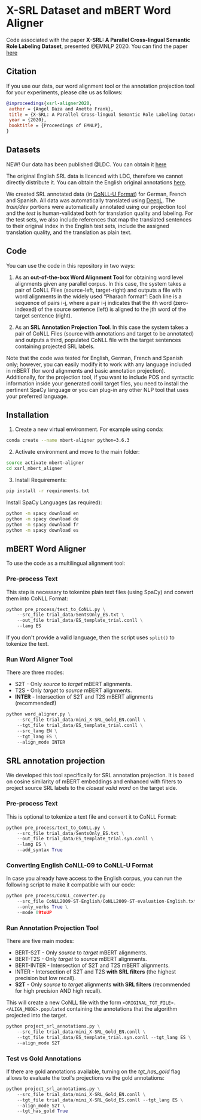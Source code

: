 # X-SRL Dataset and mBERT Word Aligner

Code associated with the paper **X-SRL: A Parallel Cross-lingual Semantic Role Labeling Dataset**, presented @EMNLP 2020. You can find the paper [here](https://www.aclweb.org/anthology/2020.emnlp-main.321.pdf)

## Citation

If you use our data, our word alignment tool or the annotation projection tool for your experiments, please cite us as follows:

```bibtex
@inproceedings{xsrl-aligner2020,
 author = {Angel Daza and Anette Frank},
 title = {X-SRL: A Parallel Cross-lingual Semantic Role Labeling Dataset},
 year = {2020},
 booktitle = {Proceedings of EMNLP},
}
```

## Datasets

NEW! Our data has been published @LDC. You can obtain it [here](https://catalog.ldc.upenn.edu/LDC2021T09) 

The original English SRL data is licenced with LDC, therefore we cannot directly distribute it. You can obtain the English original annotations [here](https://catalog.ldc.upenn.edu/LDC2012T04).

We created SRL annotated data (in [CoNLL-U Format](https://universaldependencies.org/format.html)) for German, French and Spanish. All data was automatically translated using [DeepL](https://www.deepl.com/translator). The *train/dev* portions were automatically annotated using our projection tool and the *test* is human-validated both for translation quality and labeling. For the test sets, we also include references that map the translated sentences to their original index in the English test sets, include the assigned translation quality, and the translation as plain text. 

## Code
You can use the code in this repository in two ways:

1. As an **out-of-the-box Word Alignment Tool** for obtaining word level alignments given any parallel corpus. In this case, the system takes a pair of CoNLL Files (source-left, target-right) and outputs a file with word alignments in the widely used “Pharaoh format”: Each line is a sequence of pairs i-j, where a pair i-j indicates that the ith word (zero-indexed) of the source sentence (left) is aligned to the jth word of the target sentence (right).

2. As an **SRL Annotation Projection Tool**. In this case the system takes a pair of CoNLL Files (source with annotations and target to be annotated) and outputs a third, populated CoNLL file with the target sentences containing projected SRL labels.

Note that the code was tested for English, German, French and Spanish only; however, you can easily modify it to work with any language included in mBERT (for word alignments and basic annotation projection). Additionally, for the projection tool, if you want to include POS and syntactic information inside your generated conll target files, you need to install the pertinent SpaCy language or you can plug-in any other NLP tool that uses your preferred language.


## Installation

1. Create a new virtual environment. For example using conda:

```sh
conda create --name mbert-aligner python=3.6.3
```

2. Activate environment and move to the main folder:
```sh
source activate mbert-aligner
cd xsrl_mbert_aligner
```

3. Install Requirements:
```sh
pip install -r requirements.txt
```


Install SpaCy Languages (as required):
```sh
python -m spacy download en
python -m spacy download de
python -m spacy download fr
python -m spacy download es
```

## mBERT Word Aligner
To use the code as a multilingual alignment tool: 

### Pre-process Text

This step is necessary to tokenize plain text files (using SpaCy) and convert them into CoNLL Format:

```python
python pre_process/text_to_CoNLL.py \
    --src_file trial_data/SentsOnly_ES.txt \
    --out_file trial_data/ES_template_trial.conll \
    --lang ES
```

If you don't provide a valid language, then the script uses `split()` to tokenize the text.

### Run Word Aligner Tool 

There are three modes:
* S2T - Only *source* to *target* mBERT alignments.
* T2S - Only *target* to *source* mBERT alignments.
* **INTER** - Intersection of S2T and T2S mBERT alignments (recommended!)

```python
python word_aligner.py \
    --src_file trial_data/mini_X-SRL_Gold_EN.conll \
    --tgt_file trial_data/ES_template_trial.conll \
    --src_lang EN \
    --tgt_lang ES \
    --align_mode INTER

```

## SRL annotation projection
We developed this tool specifically for SRL annotation projection. It is based on cosine similarity of mBERT embeddings and enhanced with filters to project source SRL labels to the *closest valid word* on the target side. 

### Pre-process Text
This is optional to tokenize a text file and convert it to CoNLL Format:
```python
python pre_process/text_to_CoNLL.py \
    --src_file trial_data/SentsOnly_ES.txt \
    --out_file trial_data/ES_template_trial.syn.conll \
    --lang ES \
    --add_syntax True
```

### Converting English CoNLL-09 to CoNLL-U Format

In case you already have access to the English corpus, you can run the following script to make it compatible with our code:

```python
python pre_process/CoNLL_converter.py 
    --src_file CoNLL2009-ST-English/CoNLL2009-ST-evaluation-English.txt \
    --only_verbs True \
    --mode 09toUP
```

### Run Annotation Projection Tool

There are five main modes:
* BERT-S2T - Only *source* to *target* mBERT alignments.
* BERT-T2S - Only *target* to *source* mBERT alignments.
* BERT-INTER - Intersection of S2T and T2S mBERT alignments.
* INTER - Intersection of S2T and T2S **with SRL filters** (the highest precision but low recall).
* **S2T** - Only *source* to *target* alignments **with SRL filters** (recommended for high precision AND high recall).

This will create a new CoNLL file with the form `<ORIGINAL_TGT_FILE>.<ALIGN_MODE>.populated` containing the annotations that the algorithm projected into the target.

```python
python project_srl_annotations.py \
    --src_file trial_data/mini_X-SRL_Gold_EN.conll \
    --tgt_file trial_data/ES_template_trial.syn.conll --tgt_lang ES \
    --align_mode S2T
```

### Test vs Gold Annotations

If there are gold annotations available, turning on the *tgt_has_gold* flag allows to evaluate the tool's projections vs the gold annotations:

```python
python project_srl_annotations.py \
    --src_file trial_data/mini_X-SRL_Gold_EN.conll \
    --tgt_file trial_data/mini_X-SRL_Gold_ES.conll --tgt_lang ES \
    --align_mode S2T \
    --tgt_has_gold True
```
